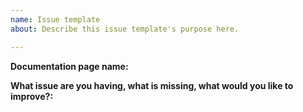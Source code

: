 ```yaml
---
name: Issue template
about: Describe this issue template's purpose here.

---
```


<!---
Thank you for helping us to improve the IOTA Documentation!

So that we can better assist you, please note the following:
- If you have a question about the functioning of any IOTA product, join the discussion on our [**IOTA Discord**](https://discordapp.com/invite/fNGZXvh). There, you can find channels like #documentation, #iri, #javasript, #mam and many others. We and the rest of the community will be happy to help!
- If you found a bug or would like to suggest an improvement for a particular IOTA product, we encourage you to create an issue in the respective repository. For example, IRI lives in the [IRI repository](https://github.com/iotaledger/iri) repository.
- If you found something wrong with the documentation, or would like to improve something, please provide the information here, or feel free to submit a pull request with your suggested changes. We will review your contributions and update our documentation accordingly. Please see our [**contribution guidelines**](CONTRIBUTING.MD) first. 
-->

**Documentation page name:**

**What issue are you having, what is missing, what would you like to improve?:**
